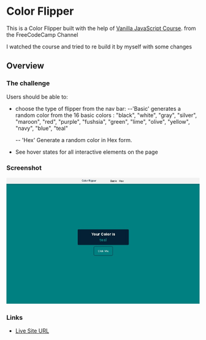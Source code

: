 # Color Flipper

This is a Color Flipper built with the help of [Vanilla JavaScript Course](https://www.youtube.com/watch?v=3PHXvlpOkf4). from the FreeCodeCamp Channel

I watched the course and tried to re build it by myself with some changes

## Overview

### The challenge

Users should be able to:

- choose the type of flipper from the nav bar:
  --'Basic' generates a random color from the 16 basic colors : "black", "white", "gray", "silver", "maroon", "red", "purple", "fushsia", "green", "lime", "olive", "yellow", "navy", "blue", "teal"

  -- 'Hex' Generate a random color in Hex form.

- See hover states for all interactive elements on the page

### Screenshot

![](./screenshot.jpg)

### Links

- [Live Site URL](https://husamasaad.github.io/Color_Flipper/)
